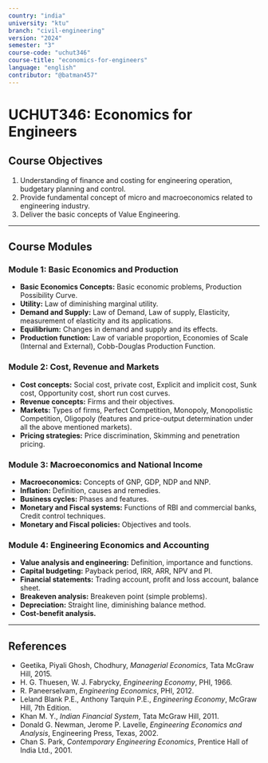 ```yaml
---
country: "india"
university: "ktu"
branch: "civil-engineering"
version: "2024"
semester: "3"
course-code: "uchut346"
course-title: "economics-for-engineers"
language: "english"
contributor: "@batman457"
---
```


# UCHUT346: Economics for Engineers

## Course Objectives
1. Understanding of finance and costing for engineering operation, budgetary planning and control.
2. Provide fundamental concept of micro and macroeconomics related to engineering industry.
3. Deliver the basic concepts of Value Engineering.

---

## Course Modules

### Module 1: Basic Economics and Production
- **Basic Economics Concepts:** Basic economic problems, Production Possibility Curve.
- **Utility:** Law of diminishing marginal utility.
- **Demand and Supply:** Law of Demand, Law of supply, Elasticity, measurement of elasticity and its applications.
- **Equilibrium:** Changes in demand and supply and its effects.
- **Production function:** Law of variable proportion, Economies of Scale (Internal and External), Cobb-Douglas Production Function.

### Module 2: Cost, Revenue and Markets
- **Cost concepts:** Social cost, private cost, Explicit and implicit cost, Sunk cost, Opportunity cost, short run cost curves.
- **Revenue concepts:** Firms and their objectives.
- **Markets:** Types of firms, Perfect Competition, Monopoly, Monopolistic Competition, Oligopoly (features and price-output determination under all the above mentioned markets).
- **Pricing strategies:** Price discrimination, Skimming and penetration pricing.

### Module 3: Macroeconomics and National Income
- **Macroeconomics:** Concepts of GNP, GDP, NDP and NNP.
- **Inflation:** Definition, causes and remedies.
- **Business cycles:** Phases and features.
- **Monetary and Fiscal systems:** Functions of RBI and commercial banks, Credit control techniques.
- **Monetary and Fiscal policies:** Objectives and tools.

### Module 4: Engineering Economics and Accounting
- **Value analysis and engineering:** Definition, importance and functions.
- **Capital budgeting:** Payback period, IRR, ARR, NPV and PI.
- **Financial statements:** Trading account, profit and loss account, balance sheet.
- **Breakeven analysis:** Breakeven point (simple problems).
- **Depreciation:** Straight line, diminishing balance method.
- **Cost-benefit analysis.**

---

## References

- Geetika, Piyali Ghosh, Chodhury, *Managerial Economics*, Tata McGraw Hill, 2015.  
- H. G. Thuesen, W. J. Fabrycky, *Engineering Economy*, PHI, 1966.  
- R. Paneerselvam, *Engineering Economics*, PHI, 2012.
- Leland Blank P.E., Anthony Tarquin P.E., *Engineering Economy*, McGraw Hill, 7th Edition.  
- Khan M. Y., *Indian Financial System*, Tata McGraw Hill, 2011.  
- Donald G. Newman, Jerome P. Lavelle, *Engineering Economics and Analysis*, Engineering Press, Texas, 2002.  
- Chan S. Park, *Contemporary Engineering Economics*, Prentice Hall of India Ltd., 2001.

